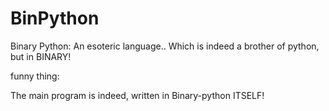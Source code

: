 # BinPython
Binary Python: An esoteric language.. Which is indeed a brother of python, but in BINARY!

funny thing:

The main program is indeed, written in Binary-python ITSELF!
